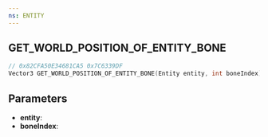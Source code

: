```yaml
---
ns: ENTITY
---
```

## GET_WORLD_POSITION_OF_ENTITY_BONE

```c
// 0x82CFA50E34681CA5 0x7C6339DF
Vector3 GET_WORLD_POSITION_OF_ENTITY_BONE(Entity entity, int boneIndex);
```

## Parameters
* **entity**:
* **boneIndex**:
